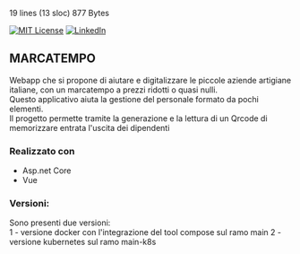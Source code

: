19 lines (13 sloc)  877 Bytes


[![MIT License][license-shield]][license-url]
[![LinkedIn][linkedin-shield]][linkedin-url]

## MARCATEMPO
Webapp che si propone di aiutare e digitalizzare le piccole aziende artigiane italiane, con un marcatempo a prezzi ridotti o quasi nulli.<br/>
Questo applicativo aiuta la gestione del personale formato da pochi elementi. <br/>
Il progetto permette tramite la generazione e la lettura di un Qrcode di memorizzare entrata l'uscita dei dipendenti<br/>

### Realizzato con
* Asp.net Core
* Vue
### Versioni:
Sono presenti due versioni:<br>
1 - versione docker con l'integrazione del tool compose sul ramo main
2 - versione kubernetes sul ramo main-k8s


[license-shield]: https://img.shields.io/github/license/othneildrew/Best-README-Template.svg?style=for-the-badge
[linkedin-shield]: https://img.shields.io/badge/-LinkedIn-black.svg?style=for-the-badge&logo=linkedin&colorB=555
[linkedin-url]: https://www.linkedin.com/in/enrico-rombaldoni-695189208/
[license-url]: https://github.com/0d1n92/marcatempo/blob/main/LICENSE
